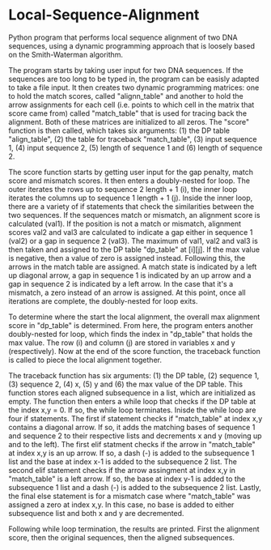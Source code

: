 # Local-Sequence-Alignment
Python program that performs local sequence alignment of two DNA sequences, using a dynamic programming approach that is loosely based on the Smith-Waterman algorithm.

The program starts by taking user input for two DNA sequences. If the sequences are too long to be typed in, the program can be easisly adapted to take a file input. It then creates two dynamic programming matrices: one to hold the match scores, called "alignn_table" and another to hold the arrow assignments for each cell (i.e. points to which cell in the matrix that score came from) called "match_table" that is used for tracing back the alignment. Both of these matrices are initialized to all zeros.
The "score" function is then called, which takes six arguments: (1) the DP table "align_table", (2) the table for traceback "match_table", (3) input sequence 1, (4) input sequence 2, (5) length of sequence 1 and (6) length of sequence 2.

The score function starts by getting user input for the gap penalty, match score and mismatch scores. It then enters a doubly-nested for loop. The outer iterates the rows up to sequence 2 length + 1 (i), the inner loop iterates the columns up to sequence 1 length + 1 (j). 
Inside the inner loop, there are a variety of if statements that check the similarities between the two sequences. If the sequences match or mismatch, an alignment score is calculated (val1). If the position is not a match or mismatch, alignment scores val2 and val3 are calculated to indicate a gap either in sequence 1 (val2) or a gap in sequence 2 (val3). The maximum of val1, val2 and val3 is then taken and assigned to the DP table "dp_table" at [i][j]. If the max value is negative, then a value of zero is assigned instead.
Following this, the arrows in the match table are assigned. A match state is indicated by a left up diagonal arrow, a gap in sequence 1 is indicated by an up arrow and a gap in sequence 2 is indicated by a left arrow. In the case that it's a mismatch, a zero instead of an arrow is assigned. At this point, once all iterations are complete, the doubly-nested for loop exits.

To determine where the start the local alignment, the overall max alignment score in "dp_table" is determined. From here, the program enters another doubly-nested for loop, which finds the index in "dp_table" that holds the max value. The row (i) and column (j) are stored in variables x and y (respectively).
Now at the end of the score function, the traceback function is called to piece the local alignment together.

The traceback function has six arguments: (1) the DP table, (2) sequence 1, (3) sequence 2, (4) x, (5) y and (6) the max value of the DP table.
This function stores each aligned subsequence in a list, which are initialized as empty. The function then enters a while loop that checks if the DP table at the index x,y = 0. If so, the while loop terminates. Inisde the while loop are four if statements. The first if statement checks if "match_table" at index x,y contains a diagonal arrow. If so, it adds the matching bases of sequence 1 and sequence 2 to their respective lists and decrements x and y (moving up and to the left). The first elif statment checks if the arrow in "match_table" at index x,y is an up arrow. If so, a dash (-) is added to the subsequence 1 list and the base at index x-1 is added to the subsequence 2 list. The second elif statement checks if the arrow assingment at index x,y in "match_table" is a left arrow. If so, the base at index y-1 is added to the subsequence 1 list and a dash (-) is added to the subsequence 2 list. Lastly, the final else statement is for a mismatch case where "match_table" was assigned a zero at index x,y. In this case, no base is added to either subsequence list and both x and y are decremented.

Following while loop termination, the results are printed. First the alignment score, then the original sequences, then the aligned subsequences. 
